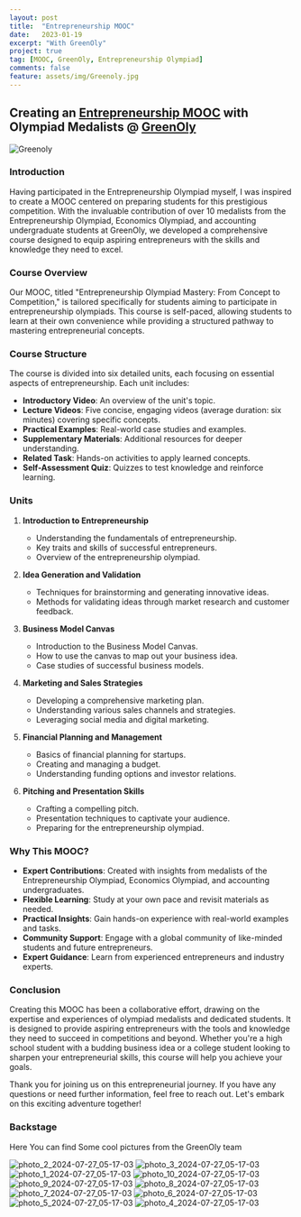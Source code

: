 ```yaml
---
layout: post
title:  "Entrepreneurship MOOC"
date:   2023-01-19
excerpt: "With GreenOly"
project: true
tag: [MOOC, GreenOly, Entrepreneurship Olympiad]
comments: false
feature: assets/img/Greenoly.jpg
---
```


## Creating an [Entrepreneurship MOOC](https://greenoly.org/c/%D9%86%D8%A7-%D8%A7%D9%84%D9%85%D9%BE%DB%8C%D8%A7%D8%AF-%DA%A9%D8%A7%D8%B1%D8%A2%D9%81%D8%B1%DB%8C%D9%86%DB%8C) with Olympiad Medalists @ [GreenOly](https://greenoly.org)

![Greenoly](https://github.com/user-attachments/assets/0d88875e-c34e-4c2d-9fa5-809256d1f297)

### Introduction

Having participated in the Entrepreneurship Olympiad myself, I was inspired to create a MOOC centered on preparing students for this prestigious competition. With the invaluable contribution of over 10 medalists from the Entrepreneurship Olympiad, Economics Olympiad, and accounting undergraduate students at GreenOly, we developed a comprehensive course designed to equip aspiring entrepreneurs with the skills and knowledge they need to excel.

### Course Overview

Our MOOC, titled "Entrepreneurship Olympiad Mastery: From Concept to Competition," is tailored specifically for students aiming to participate in entrepreneurship olympiads. This course is self-paced, allowing students to learn at their own convenience while providing a structured pathway to mastering entrepreneurial concepts.

### Course Structure

The course is divided into six detailed units, each focusing on essential aspects of entrepreneurship. Each unit includes:

- **Introductory Video**: An overview of the unit's topic.
- **Lecture Videos**: Five concise, engaging videos (average duration: six minutes) covering specific concepts.
- **Practical Examples**: Real-world case studies and examples.
- **Supplementary Materials**: Additional resources for deeper understanding.
- **Related Task**: Hands-on activities to apply learned concepts.
- **Self-Assessment Quiz**: Quizzes to test knowledge and reinforce learning.

### Units

1. **Introduction to Entrepreneurship**
   - Understanding the fundamentals of entrepreneurship.
   - Key traits and skills of successful entrepreneurs.
   - Overview of the entrepreneurship olympiad.

2. **Idea Generation and Validation**
   - Techniques for brainstorming and generating innovative ideas.
   - Methods for validating ideas through market research and customer feedback.

3. **Business Model Canvas**
   - Introduction to the Business Model Canvas.
   - How to use the canvas to map out your business idea.
   - Case studies of successful business models.

4. **Marketing and Sales Strategies**
   - Developing a comprehensive marketing plan.
   - Understanding various sales channels and strategies.
   - Leveraging social media and digital marketing.

5. **Financial Planning and Management**
   - Basics of financial planning for startups.
   - Creating and managing a budget.
   - Understanding funding options and investor relations.

6. **Pitching and Presentation Skills**
   - Crafting a compelling pitch.
   - Presentation techniques to captivate your audience.
   - Preparing for the entrepreneurship olympiad.

### Why This MOOC?

- **Expert Contributions**: Created with insights from medalists of the Entrepreneurship Olympiad, Economics Olympiad, and accounting undergraduates.
- **Flexible Learning**: Study at your own pace and revisit materials as needed.
- **Practical Insights**: Gain hands-on experience with real-world examples and tasks.
- **Community Support**: Engage with a global community of like-minded students and future entrepreneurs.
- **Expert Guidance**: Learn from experienced entrepreneurs and industry experts.

### Conclusion

Creating this MOOC has been a collaborative effort, drawing on the expertise and experiences of olympiad medalists and dedicated students. It is designed to provide aspiring entrepreneurs with the tools and knowledge they need to succeed in competitions and beyond. Whether you're a high school student with a budding business idea or a college student looking to sharpen your entrepreneurial skills, this course will help you achieve your goals.

Thank you for joining us on this entrepreneurial journey. If you have any questions or need further information, feel free to reach out. Let's embark on this exciting adventure together!

### Backstage

Here You can find Some cool pictures from the GreenOly team

![photo_2_2024-07-27_05-17-03](https://github.com/user-attachments/assets/56315e7b-98a4-4d21-b371-3b96f8468a3a)
![photo_3_2024-07-27_05-17-03](https://github.com/user-attachments/assets/2fb2e32e-8edd-45b4-a5e5-5d7472f20c6d)
![photo_1_2024-07-27_05-17-03](https://github.com/user-attachments/assets/e8a13c17-c9a8-4147-a14e-716fef12c9a3)
![photo_10_2024-07-27_05-17-03](https://github.com/user-attachments/assets/fe8eca9e-acbb-480f-9c36-331d49c16101)
![photo_9_2024-07-27_05-17-03](https://github.com/user-attachments/assets/a8e33f51-f037-4ea9-a92d-e9dd10defb20)
![photo_8_2024-07-27_05-17-03](https://github.com/user-attachments/assets/f3671e6f-d678-42b6-bc80-535061f95152)
![photo_7_2024-07-27_05-17-03](https://github.com/user-attachments/assets/62c2889f-f1ab-4d7f-b065-b479130c90b0)
![photo_6_2024-07-27_05-17-03](https://github.com/user-attachments/assets/2c92d0e8-d429-4028-8c41-d322f5f1a60e)
![photo_5_2024-07-27_05-17-03](https://github.com/user-attachments/assets/a8a98e00-6a63-4f61-bc27-03f506c654d3)
![photo_4_2024-07-27_05-17-03](https://github.com/user-attachments/assets/ad23ab45-62c1-4ce5-a71d-b8fd2ac3071d)

